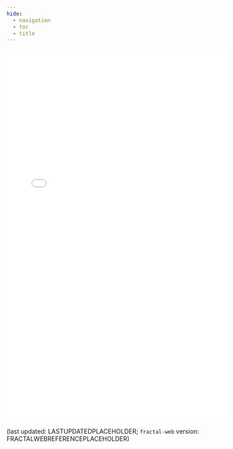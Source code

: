 ```yaml
---
hide:
  - navigation
  - toc
  - title
---
```


<style>
  .md-typeset h1,
  .md-content__button {
    display: none;
  }
</style>

<style>
.tasks-iframe{
    width: 100%;
    height: 850px;
    border: 0;
}
</style>

<iframe src="../fractal-tasks/" class="tasks-iframe">
</iframe>


(last updated: LASTUPDATEDPLACEHOLDER; `fractal-web` version: FRACTALWEBREFERENCEPLACEHOLDER)

